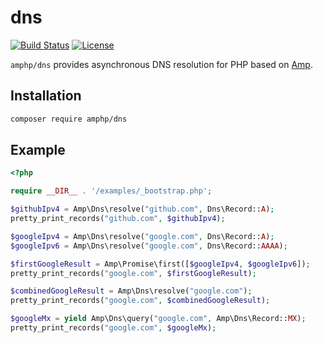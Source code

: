 # dns

[![Build Status](https://img.shields.io/github/workflow/status/amphp/dns/Continuous%20Integration?style=flat-square)](https://github.com/amphp/dns/actions)
[![License](https://img.shields.io/badge/license-MIT-blue.svg?style=flat-square)](./LICENSE)

`amphp/dns` provides asynchronous DNS resolution for PHP based on [Amp](https://github.com/amphp/amp).

## Installation

```bash
composer require amphp/dns
```

## Example

```php
<?php

require __DIR__ . '/examples/_bootstrap.php';

$githubIpv4 = Amp\Dns\resolve("github.com", Dns\Record::A);
pretty_print_records("github.com", $githubIpv4);

$googleIpv4 = Amp\Dns\resolve("google.com", Dns\Record::A);
$googleIpv6 = Amp\Dns\resolve("google.com", Dns\Record::AAAA);

$firstGoogleResult = Amp\Promise\first([$googleIpv4, $googleIpv6]);
pretty_print_records("google.com", $firstGoogleResult);

$combinedGoogleResult = Amp\Dns\resolve("google.com");
pretty_print_records("google.com", $combinedGoogleResult);

$googleMx = yield Amp\Dns\query("google.com", Amp\Dns\Record::MX);
pretty_print_records("google.com", $googleMx);
```
